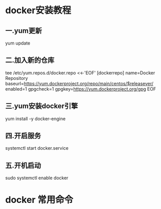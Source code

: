 

# docker安装教程


## 一.yum更新
yum update


## 二.加入新的仓库
tee /etc/yum.repos.d/docker.repo <<-'EOF'
[dockerrepo]
name=Docker Repository
baseurl=https://yum.dockerproject.org/repo/main/centos/$releasever/
enabled=1
gpgcheck=1
gpgkey=https://yum.dockerproject.org/gpg
EOF


## 三.yum安装docker引擎
yum install -y docker-engine


## 四.开启服务
systemctl start docker.service


## 五.开机启动

sudo systemctl enable docker


# docker 常用命令

## 